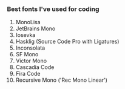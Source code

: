 ### Best fonts I've used for coding


1. MonoLisa
2. JetBrains Mono
3. Iosevka
4. Hasklig (Source Code Pro with Ligatures)
5. Inconsolata
6. SF Mono
7. Victor Mono
8. Cascadia Code
9. Fira Code
10. Recursive Mono ('Rec Mono Linear')
